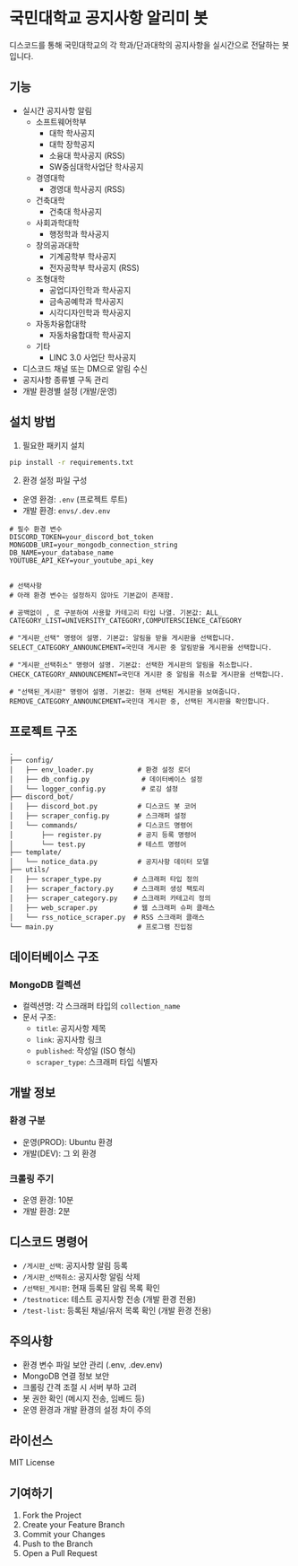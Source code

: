 # 국민대학교 공지사항 알리미 봇

디스코드를 통해 국민대학교의 각 학과/단과대학의 공지사항을 실시간으로 전달하는 봇입니다.

## 기능

- 실시간 공지사항 알림
  - 소프트웨어학부
    - 대학 학사공지
    - 대학 장학공지
    - 소융대 학사공지 (RSS)
    - SW중심대학사업단 학사공지
  - 경영대학
    - 경영대 학사공지 (RSS)
  - 건축대학
    - 건축대 학사공지
  - 사회과학대학
    - 행정학과 학사공지
  - 창의공과대학
    - 기계공학부 학사공지
    - 전자공학부 학사공지 (RSS)
  - 조형대학
    - 공업디자인학과 학사공지
    - 금속공예학과 학사공지
    - 시각디자인학과 학사공지
  - 자동차융합대학
    - 자동차융합대학 학사공지
  - 기타
    - LINC 3.0 사업단 학사공지
- 디스코드 채널 또는 DM으로 알림 수신
- 공지사항 종류별 구독 관리
- 개발 환경별 설정 (개발/운영)

## 설치 방법

1. 필요한 패키지 설치
```bash
pip install -r requirements.txt
```

2. 환경 설정 파일 구성
- 운영 환경: `.env` (프로젝트 루트)
- 개발 환경: `envs/.dev.env`

```env
# 필수 환경 변수
DISCORD_TOKEN=your_discord_bot_token
MONGODB_URI=your_mongodb_connection_string
DB_NAME=your_database_name
YOUTUBE_API_KEY=your_youtube_api_key


# 선택사항
# 아래 환경 변수는 설정하지 않아도 기본값이 존재함.

# 공백없이 , 로 구분하여 사용할 카테고리 타입 나열. 기본값: ALL_
CATEGORY_LIST=UNIVERSITY_CATEGORY,COMPUTERSCIENCE_CATEGORY

# "게시판_선택" 명령어 설명. 기본값: 알림을 받을 게시판을 선택합니다.
SELECT_CATEGORY_ANNOUNCEMENT=국민대 게시판 중 알림받을 게시판을 선택합니다.

# "게시판_선택취소" 명령어 설명. 기본값: 선택한 게시판의 알림을 취소합니다.
CHECK_CATEGORY_ANNOUNCEMENT=국민대 게시판 중 알림을 취소할 게시판을 선택합니다.

# "선택된_게시판" 명령어 설명. 기본값: 현재 선택된 게시판을 보여줍니다.
REMOVE_CATEGORY_ANNOUNCEMENT=국민대 게시판 중, 선택된 게시판을 확인합니다.
```

## 프로젝트 구조

```
.
├── config/
│   ├── env_loader.py           # 환경 설정 로더
│   ├── db_config.py             # 데이터베이스 설정
│   └── logger_config.py         # 로깅 설정
├── discord_bot/
│   ├── discord_bot.py          # 디스코드 봇 코어
│   ├── scraper_config.py       # 스크래퍼 설정
│   └── commands/               # 디스코드 명령어
│       ├── register.py         # 공지 등록 명령어
│       └── test.py             # 테스트 명령어
├── template/
│   └── notice_data.py          # 공지사항 데이터 모델
├── utils/
│   ├── scraper_type.py        # 스크래퍼 타입 정의
│   ├── scraper_factory.py     # 스크래퍼 생성 팩토리
│   ├── scraper_category.py    # 스크래퍼 카테고리 정의
│   ├── web_scraper.py         # 웹 스크래퍼 슈퍼 클래스
│   └── rss_notice_scraper.py  # RSS 스크래퍼 클래스
└── main.py                     # 프로그램 진입점
```

## 데이터베이스 구조

### MongoDB 컬렉션

- 컬렉션명: 각 스크래퍼 타입의 `collection_name`
- 문서 구조:
  - `title`: 공지사항 제목
  - `link`: 공지사항 링크
  - `published`: 작성일 (ISO 형식)
  - `scraper_type`: 스크래퍼 타입 식별자

## 개발 정보

### 환경 구분
- 운영(PROD): Ubuntu 환경
- 개발(DEV): 그 외 환경

### 크롤링 주기
- 운영 환경: 10분
- 개발 환경: 2분

## 디스코드 명령어

- `/게시판_선택`: 공지사항 알림 등록
- `/게시판_선택취소`: 공지사항 알림 삭제
- `/선택된_게시판`: 현재 등록된 알림 목록 확인
- `/testnotice`: 테스트 공지사항 전송 (개발 환경 전용)
- `/test-list`: 등록된 채널/유저 목록 확인 (개발 환경 전용)

## 주의사항

- 환경 변수 파일 보안 관리 (.env, .dev.env)
- MongoDB 연결 정보 보안
- 크롤링 간격 조절 시 서버 부하 고려
- 봇 권한 확인 (메시지 전송, 임베드 등)
- 운영 환경과 개발 환경의 설정 차이 주의

## 라이선스

MIT License

## 기여하기

1. Fork the Project
2. Create your Feature Branch
3. Commit your Changes
4. Push to the Branch
5. Open a Pull Request